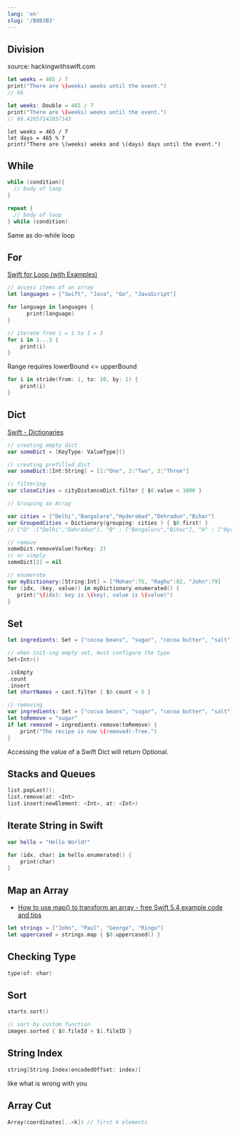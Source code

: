 ```yaml
---
lang: 'en'
slug: '/B8B3B3'
---
```


## Division

source: hackingwithswift.com

```swift
let weeks = 465 / 7
print("There are \(weeks) weeks until the event.")
// 66
```

```swift
let weeks: Double = 465 / 7
print("There are \(weeks) weeks until the event.")
// 66.42857142857143
```

```
let weeks = 465 / 7
let days = 465 % 7
print("There are \(weeks) weeks and \(days) days until the event.")
```

## While

```swift
while (condition){
  // body of loop
}
```

```swift
repeat {
  // body of loop
} while (condition)
```

Same as do-while loop

## For

[Swift for Loop (with Examples)](https://www.programiz.com/swift-programming/for-in-loop)

```swift
// access items of an array
let languages = ["Swift", "Java", "Go", "JavaScript"]

for language in languages {
      print(language)
}
```

```swift
// iterate from i = 1 to 1 = 3
for i in 1...3 {
    print(i)
}
```

Range requires lowerBound <= upperBound

```swift
for i in stride(from: 1, to: 10, by: 2) {
    print(i)
}
```

## Dict

[Swift - Dictionaries](https://www.tutorialspoint.com/swift/swift_dictionaries.htm)

```swift
// creating empty dict
var someDict = [KeyType: ValueType]()

// creating prefilled dict
var someDict:[Int:String] = [1:"One", 2:"Two", 3:"Three"]

// filtering
var closeCities = cityDistanceDict.filter { $0.value < 1000 }

// Grouping an Array

var cities = ["Delhi","Bangalore","Hyderabad","Dehradun","Bihar"]
var GroupedCities = Dictionary(grouping: cities ) { $0.first! }
// ["D" :["Delhi","Dehradun"], "B" : ["Bengaluru","Bihar"], "H" : ["Hyderabad"]]

// remove
someDict.removeValue(forKey: 2)
// or simply
someDict[2] = nil

// enumerate
var myDictionary:[String:Int] = ["Mohan":75, "Raghu":82, "John":79]
for (idx, (key, value)) in myDictionary.enumerated() {
   print("\(idx): key is \(key), value is \(value)")
}
```

## Set

```swift
let ingredients: Set = ["cocoa beans", "sugar", "cocoa butter", "salt"]if ingredients.contains("sugar") { print("No thanks, too sweet.")}

// when init-ing empty set, must configure the type
Set<Int>()

.isEmpty
.count
.insert
let shortNames = cast.filter { $0.count < 5 }

// removing
var ingredients: Set = ["cocoa beans", "sugar", "cocoa butter", "salt"]
let toRemove = "sugar"
if let removed = ingredients.remove(toRemove) {
    print("The recipe is now \(removed)-free.")
}
```

Accessing the value of a Swift Dict will return Optional.

## Stacks and Queues

```swift
list.popLast();
list.remove(at: <Int>
list.insert(newElement: <Int>, at: <Int>)
```

## Iterate String in Swift

```swift
var hello = "Hello World!"

for (idx, char) in hello.enumerated() {
    print(char)
}
```

## Map an Array

- [How to use map() to transform an array - free Swift 5.4 example code and tips](https://www.hackingwithswift.com/example-code/language/how-to-use-map-to-transform-an-array)

```swift
let strings = ["John", "Paul", "George", "Ringo"]
let uppercased = strings.map { $0.uppercased() }
```

## Checking Type

```swift
type(of: char)
```

## Sort

```swift
starts.sort()

// sort by custom function
images.sorted { $0.fileId > $1.fileID }
```

## String Index

```swift
string[String.Index(encodedOffset: index)]
```

like what is wrong with you

## Array Cut

```swift
Array(coordinates[..<k]) // first k elements
```
